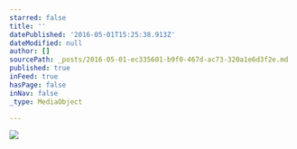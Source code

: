 ```yaml
---
starred: false
title: ''
datePublished: '2016-05-01T15:25:38.913Z'
dateModified: null
author: []
sourcePath: _posts/2016-05-01-ec335601-b9f0-467d-ac73-320a1e6d3f2e.md
published: true
inFeed: true
hasPage: false
inNav: false
_type: MediaObject

---
```

![](https://the-grid-user-content.s3-us-west-2.amazonaws.com/f728a0d3-ffb9-4965-ba4c-8ae0fda804fe.jpg)